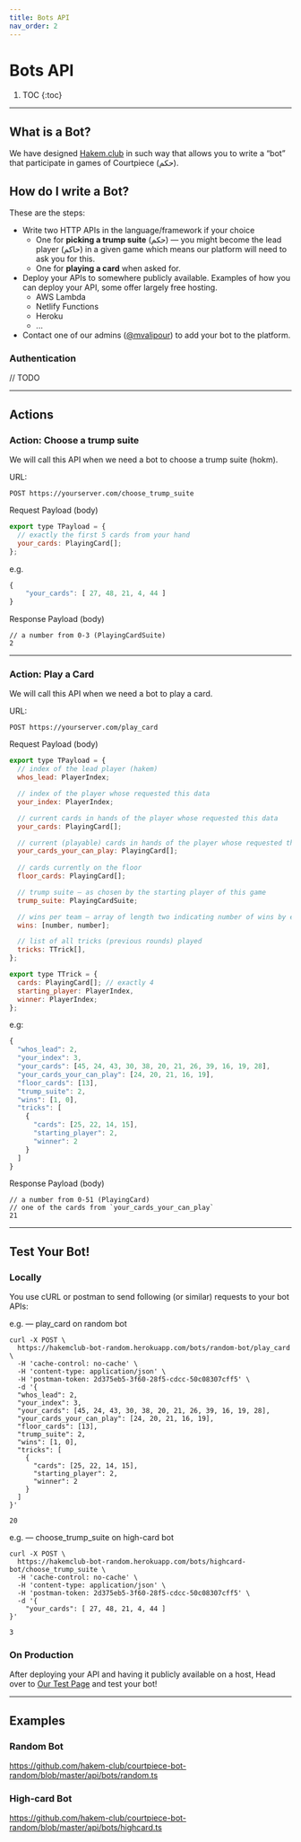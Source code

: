 ```yaml
---
title: Bots API
nav_order: 2
---
```


# Bots API

1. TOC
{:toc}

--- 

## What is a Bot?

We have designed [Hakem.club](http://hakem.club/) in such way that allows you to write a “bot” that participate in games of Courtpiece (حکم).


## How do I write a Bot?

These are the steps:

* Write two HTTP APIs in the language/framework if your choice
    * One for **picking a trump suite** (حکم) — you might become the lead player (حاکم) in a given game which means our platform will need to ask you for this.
    * One for **playing a card** when asked for.
* Deploy your APIs to somewhere publicly available. Examples of how you can deploy your API, some offer largely free hosting.
    * AWS Lambda
    * Netlify Functions
    * Heroku
    * ...
* Contact one of our admins ([@mvalipour](https://twitter.com/mvalipour)) to add your bot to the platform.


### Authentication

// TODO


* * *

## Actions

### Action: Choose a trump suite

We will call this API when we need a bot to choose a trump suite (hokm).

URL:

```
POST https://yourserver.com/choose_trump_suite
```

Request Payload (body) 

```js
export type TPayload = {
  // exactly the first 5 cards from your hand
  your_cards: PlayingCard[];
};
```

e.g.

```js
{ 
    "your_cards": [ 27, 48, 21, 4, 44 ]
}
```

Response Payload (body) 

```
// a number from 0-3 (PlayingCardSuite)
2
```

* * *

### Action: Play a Card

We will call this API when we need a bot to play a card.

URL:

```
POST https://yourserver.com/play_card
```

Request Payload (body) 

```js
export type TPayload = {
  // index of the lead player (hakem)
  whos_lead: PlayerIndex;

  // index of the player whose requested this data
  your_index: PlayerIndex;

  // current cards in hands of the player whose requested this data
  your_cards: PlayingCard[];

  // current (playable) cards in hands of the player whose requested this data
  your_cards_your_can_play: PlayingCard[];
  
  // cards currently on the floor
  floor_cards: PlayingCard[];

  // trump suite — as chosen by the starting player of this game
  trump_suite: PlayingCardSuite;

  // wins per team — array of length two indicating number of wins by each team
  wins: [number, number];

  // list of all tricks (previous rounds) played
  tricks: TTrick[],
};

export type TTrick = {
  cards: PlayingCard[]; // exactly 4
  starting_player: PlayerIndex,
  winner: PlayerIndex;
};
```

e.g:

```js
{
  "whos_lead": 2,
  "your_index": 3,
  "your_cards": [45, 24, 43, 30, 38, 20, 21, 26, 39, 16, 19, 28],
  "your_cards_your_can_play": [24, 20, 21, 16, 19],
  "floor_cards": [13],
  "trump_suite": 2,
  "wins": [1, 0],
  "tricks": [
    {
      "cards": [25, 22, 14, 15],
      "starting_player": 2,
      "winner": 2
    }
  ]
}
```

Response Payload (body) 

```
// a number from 0-51 (PlayingCard)
// one of the cards from `your_cards_your_can_play`
21
```

* * *

## Test Your Bot!

### Locally

You use cURL or postman to send following (or similar) requests to your bot APIs:

e.g. — play_card on random bot

```
curl -X POST \
  https://hakemclub-bot-random.herokuapp.com/bots/random-bot/play_card \
  -H 'cache-control: no-cache' \
  -H 'content-type: application/json' \
  -H 'postman-token: 2d375eb5-3f60-28f5-cdcc-50c08307cff5' \
  -d '{
  "whos_lead": 2,
  "your_index": 3,
  "your_cards": [45, 24, 43, 30, 38, 20, 21, 26, 39, 16, 19, 28],
  "your_cards_your_can_play": [24, 20, 21, 16, 19],
  "floor_cards": [13],
  "trump_suite": 2,
  "wins": [1, 0],
  "tricks": [
    {
      "cards": [25, 22, 14, 15],
      "starting_player": 2,
      "winner": 2
    }
  ]
}'
```

```
20
```


e.g. — choose_trump_suite on high-card bot

```
curl -X POST \
  https://hakemclub-bot-random.herokuapp.com/bots/highcard-bot/choose_trump_suite \
  -H 'cache-control: no-cache' \
  -H 'content-type: application/json' \
  -H 'postman-token: 2d375eb5-3f60-28f5-cdcc-50c08307cff5' \
  -d '{ 
    "your_cards": [ 27, 48, 21, 4, 44 ]
}'
```

```
3
```

### On Production

After deploying your API and having it publicly available on a host, Head over to [Our Test Page](https://www.hakem.club/test-bot) and test your bot!


* * * 

## Examples

### Random Bot

https://github.com/hakem-club/courtpiece-bot-random/blob/master/api/bots/random.ts

### High-card Bot

https://github.com/hakem-club/courtpiece-bot-random/blob/master/api/bots/highcard.ts




